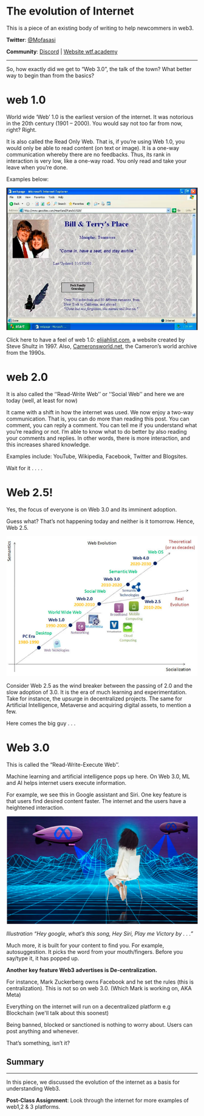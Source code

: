 # The evolution of Internet 

This is a piece of an existing body of writing to help newcommers in web3. 

**Twitter**: [@Mofasasi](https://twitter.com/mofasasi)

**Community**: [Discord](https://discord.gg/eJvFfBE) | [Website wtf.academy](https://wtf.academy)  

-----

So, how exactly did we get to “Web 3.0”, the talk of the town? What better way to begin than from the basics?

# web 1.0

World wide ‘Web’ 1.0 is the earliest version of the internet. It was notorious in the 20th century (1901 – 2000). You would say not too far from now, right? Right.

It is also called the Read Only Web. That is, if you’re using Web 1.0, you would only be able to read content (on text or image). It is a one-way communication whereby there are no feedbacks. Thus, its rank in interaction is very low, like a one-way road. You only read and take your leave when you’re done.

Examples below:

![example of web1](./img/1-1.png)

Click here to have a feel of web 1.0: [elijahlist.com](https://www.elijahlist.com/index.php), a website created by Steve Shultz in 1997. Also, [Cameronsworld.net](https://www.cameronsworld.net/), the Cameron’s world archive from the 1990s.

# web 2.0

It is also called the ‘‘Read-Write Web’’ or ‘‘Social Web’’ and here we are today (well, at least for now)

It came with a shift in how the internet was used. We now enjoy a two-way communication. That is, you can do more than reading this post. You can comment, you can reply a comment. You can tell me if you understand what you’re reading or not. I’m able to know what to do better by also reading your comments and replies. In other words, there is more interaction, and this increases shared knowledge.

Examples include: YouTube, Wikipedia, Facebook, Twitter and Blogsites.

Wait for it . .  . .

# Web 2.5!

Yes, the focus of everyone is on Web 3.0 and its imminent adoption.

Guess what? That’s not happening today and neither is it tomorrow. Hence, Web 2.5.

![example of web2.5](./img/1-2.png)

Consider Web 2.5 as the wind breaker between the passing of 2.0 and the slow adoption of 3.0. It is the era of much learning and experimentation. Take for instance, the upsurge in decentralized projects. The same for Artificial Intelligence, Metaverse and acquiring digital assets, to mention a few.

Here comes the big guy . . .

# Web 3.0

This is called the “Read-Write-Execute Web’’.

Machine learning and artificial intelligence pops up here. On Web 3.0, ML and AI helps internet users execute information.

For example, we see this in Google assistant and Siri. One key feature is that users find desired content faster. The internet and the users have a heightened interaction.

![example of web2.5](./img/1-3.png)

*Illustration “Hey google, what’s this song, Hey Siri, Play me Victory by . . .”*

Much more, it is built for your content to find you. For example, autosuggestion. It picks the word from your mouth/fingers. Before you say/type it, it has popped up.

**Another key feature Web3 advertises is De-centralization.**

For instance, Mark Zuckerberg owns Facebook and he set the rules (this is centralization). This is not so on web 3.0. (Which Mark is working on, AKA Meta)

Everything on the internet will run on a decentralized platform e.g Blockchain (we'll talk about this soonest)

Being banned, blocked or sanctioned is nothing to worry about. Users can post anything and whenever.

That’s something, isn’t it?

## Summary
-----
In this piece, we discussed the evolution of the internet as a basis for understanding Web3. 

**Post-Class Assignment**: Look through the internet for more examples of web1,2 & 3 platforms.

